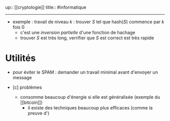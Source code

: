 up:: [[cryptologie]] 
title::
#informatique 

---


 - exemple : travail de niveau $k$ : trouver $S$ tel que $\text{hash}(S)$ commence par $k$ fois $0$
     - c'est une _inversion partielle_ d'une fonction de hachage
     - trouver $S$ est très long, verrifier que $S$ est correct est très rapide

# Utilités
 - pour éviter le SPAM : demander un travail minimal avant d'envoyer un message

 - [c]  problèmes
     - consomme beaucoup d'énergie si elle est généralisée (exemple du [[bitcoin]])
         - il existe des techniques beaucoup plus efficaces (comme la preuve d')